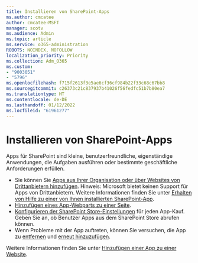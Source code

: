```yaml
---
title: Installieren von SharePoint-Apps
ms.author: cmcatee
author: cmcatee-MSFT
manager: scotv
ms.audience: Admin
ms.topic: article
ms.service: o365-administration
ROBOTS: NOINDEX, NOFOLLOW
localization_priority: Priority
ms.collection: Adm_O365
ms.custom:
- "9003051"
- "5796"
ms.openlocfilehash: f715f2613f3e5ae6cf36cf984b22f33c68c67bb8
ms.sourcegitcommit: c26373c21c837937b41026f56fedfc51b7b80ea7
ms.translationtype: HT
ms.contentlocale: de-DE
ms.lasthandoff: 01/12/2022
ms.locfileid: "61961277"
---
```

# <a name="install-sharepoint-apps"></a>Installieren von SharePoint-Apps

Apps für SharePoint sind kleine, benutzerfreundliche, eigenständige Anwendungen, die Aufgaben ausführen oder bestimmte geschäftliche Anforderungen erfüllen.

- Sie können Sie [Apps aus Ihrer Organisation oder über Websites von Drittanbietern hinzufügen](https://support.microsoft.com/office/ef9c0dbd-7fe1-4715-a1b0-fe3bc81317cb). Hinweis: Microsoft bietet keinen Support für Apps von Drittanbietern. Weitere Informationen finden Sie unter [Erhalten von Hilfe zu einer von Ihnen installierten SharePoint-App](https://support.office.com/article/get-help-for-a-sharepoint-app-you-installed-fd98af7f-6af0-4573-8360-8f5631c6ab21).
-   [Hinzufügen eines App-Webparts zu einer Seite](https://support.microsoft.com/office/6f06c0b7-44b8-4c69-b4ad-85197eee8d78).
-   [Konfigurieren der SharePoint Store-Einstellungen](https://docs.microsoft.com/sharepoint/configure-sharepoint-store-settings) für jeden App-Kauf. Geben Sie an, ob Benutzer Apps aus dem SharePoint Store abrufen können.
-   Wenn Probleme mit der App auftreten, können Sie versuchen, die App zu [entfernen](https://support.microsoft.com/office/03198d1b-c33b-498d-9469-af641a587d6c) und [erneut hinzuzufügen](https://support.microsoft.com/office/ef9c0dbd-7fe1-4715-a1b0-fe3bc81317cb).

Weitere Informationen finden Sie unter [Hinzufügen einer App zu einer Website](https://support.microsoft.com/office/add-an-app-to-a-site-ef9c0dbd-7fe1-4715-a1b0-fe3bc81317cb).